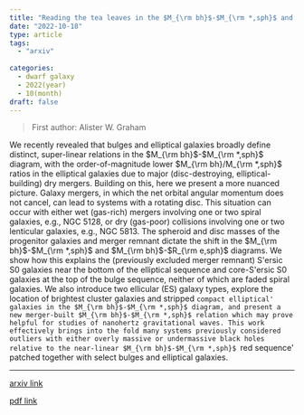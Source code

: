 ```yaml
---
title: "Reading the tea leaves in the $M_{\rm bh}$-$M_{\rm *,sph}$ and $M_{\rm bh}$-$R_{\rm e,sph}$ diagrams: dry and gaseous mergers with remnant angular momentum"
date: "2022-10-18"
type: article
tags:
  - "arxiv"
  
categories:
  - dwarf galaxy
  - 2022(year)
  - 10(month)
draft: false
---
```

> First author: Alister W. Graham

 We recently revealed that bulges and elliptical galaxies broadly define
distinct, super-linear relations in the $M_{\rm bh}$-$M_{\rm *,sph}$ diagram,
with the order-of-magnitude lower $M_{\rm bh}/M_{\rm *,sph}$ ratios in the
elliptical galaxies due to major (disc-destroying, elliptical-building) dry
mergers. Building on this, here we present a more nuanced picture. Galaxy
mergers, in which the net orbital angular momentum does not cancel, can lead to
systems with a rotating disc. This situation can occur with either wet
(gas-rich) mergers involving one or two spiral galaxies, e.g., NGC 5128, or dry
(gas-poor) collisions involving one or two lenticular galaxies, e.g., NGC 5813.
The spheroid and disc masses of the progenitor galaxies and merger remnant
dictate the shift in the $M_{\rm bh}$-$M_{\rm *,sph}$ and $M_{\rm bh}$-$R_{\rm
e,sph}$ diagrams. We show how this explains the (previously excluded merger
remnant) S\'ersic S0 galaxies near the bottom of the elliptical sequence and
core-S\'ersic S0 galaxies at the top of the bulge sequence, neither of which
are faded spiral galaxies. We also introduce two ellicular (ES) galaxy types,
explore the location of brightest cluster galaxies and stripped `compact
elliptical' galaxies in the $M_{\rm bh}$-$M_{\rm *,sph}$ diagram, and present a
new merger-built $M_{\rm bh}$-$M_{\rm *,sph}$ relation which may prove helpful
for studies of nanohertz gravitational waves. This work effectively brings into
the fold many systems previously considered outliers with either overly massive
or undermassive black holes relative to the near-linear $M_{\rm bh}$-$M_{\rm
*,sph}$ `red sequence' patched together with select bulges and elliptical
galaxies.

---
[arxiv link](http://arxiv.org/abs/2210.09557v1)

[pdf link](http://arxiv.org/pdf/2210.09557v1)